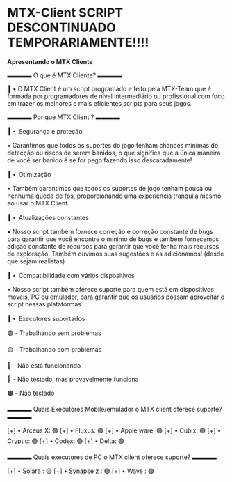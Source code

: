 # MTX-Client SCRIPT DESCONTINUADO TEMPORARIAMENTE!!!!

**Apresentando o  MTX Cliente**

**▬▬▬▬** O que é MTX Cliente? **▬▬▬▬**

**┃** • O MTX Client é um script programado e feito pela MTX-Team que é formada por programadores de nível intermediário ou profissional com foco em trazer os melhores e mais eficientes scripts para seus jogos.

**▬▬▬▬** Por que MTX Client ? **▬▬▬▬**

**┃・** Segurança e proteção

• Garantimos que todos os suportes do jogo tenham chances mínimas de detecção ou riscos de serem banidos, o que significa que a única maneira de você ser banido é se for pego fazendo isso descaradamente!

**┃・** Otimização

• Também garantimos que todos os suportes de jogo tenham pouca ou nenhuma queda de fps, proporcionando uma experiência tranquila mesmo ao usar o MTX Client.

**┃・** Atualizações constantes

• Nosso script também fornece correção e correção constante de bugs para garantir que você encontre o mínimo de bugs e também fornecemos adição constante de recursos para garantir que você tenha mais recursos de exploração. Também ouvimos suas sugestões e as adicionamos! (desde que sejam realistas)

**┃・** Compatibilidade com vários dispositivos

• Nosso script também oferece suporte para quem está em dispositivos móveis, PC ou emulador, para garantir que os usuários possam aproveitar o script nessas plataformas

**┃・** Executores suportados

🟢 - Trabalhando sem problemas

🟡 - Trabalhando com problemas

🔴 - Não está funcionando

🔵 - Não testado, mas provavelmente funciona

🟠 - Não testado


**▬▬▬▬** Quais Executores Mobile/emulador o MTX client oferece suporte? **▬▬▬▬**

[+] • Arceus X: 🟢
[+] • Fluxus: 🟢
[+] • Apple ware: 🟢
[+] • Cubix: 🟢
[+] • Cryptic: 🟢
[+] • Codex: 🟢
[+] • Delta: 🟢


**▬▬▬▬** Quais executores de PC o MTX client oferece suporte? **▬▬▬▬**

[+] • Solara : 🟡
[+] • Synapse z : 🟢
[+] • Wave : 🟢
